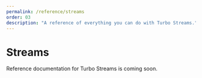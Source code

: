 ```yaml
---
permalink: /reference/streams
order: 03
description: "A reference of everything you can do with Turbo Streams."
---
```


# Streams

Reference documentation for Turbo Streams is coming soon.
